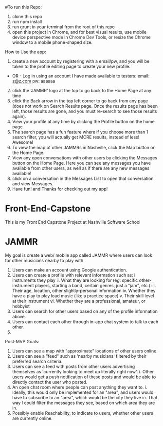 #To run this Repo:
1. clone this repo
2. run npm install
3. run grunt in your terminal from the root of this repo
4. open this project in Chrome, and for best visual results, use mobile device perspective mode in Chrome Dev Tools, or resize the Chrome window to a mobile phone-shaped size.


How to Use the app:
1. create a new account by registering with a email/pw, and you will be taken to the profile editing page to create your new profile.
  - OR - 
  Log in using an account I have made available to testers: email: z@z.com pw: aaaaaa
2. click the 'JAMMR' logo at the top to go back to the Home Page at any time
3. click the Back arrow in the top left corner to go back from any page (does not work on Search Results page. Once the results page has been left, those results are gone, and you must re-search to see those results again).
4. View your profile at any time by clicking the Profile button on the home page.
5. The search page has a fun feature where if you choose more than 1 search filter, you will actually get MORE results, instead of less! Awesome!
6. To view the map of other JAMMRs in Nashville, click the Map button on the Home Page. 
7. View any open conversations with other users by clicking the Messages button on the Home Page. Here you can see any messages you have available from other users, as well as if there are any new messages available! 
8. click on a conversation in the Messages List to open that conversation and view Messages.
9. Have fun! and Thanks for checking out my app!
 






# Front-End-Capstone
This is my Front End Capstone Project at Nashville Software School


# JAMMR
My goal is create a web/ mobile app called JAMMR where users can look for other musicians nearby to play with. 

1. Users can make an account using Google authentication.
2. Users can create a profile with relevant information such as: 
  i. instruments they play
  ii. What they are looking for (eg: specific other-instrument players, starting a band, certain genres, just a "jam", etc.)
  iii. Their age, location, other slightly-personal information
  iv. Whether they have a play to play loud music (like a practice space)
  v. Their skill level at their instrument
  vi. Whether they are a professional, amateur, or hobbyist
3. Users can search for other users based on any of the profile information above.
4. Users can contact each other through in-app chat system to talk to each other.
5. 


Post-MVP Goals: 
1. Users can see a map with "approximate" locations of other users online. 
2. Users can see a "feed" such as 'nearby musicians' filtered by their preferred search criteria.
3. Users can see a feed with posts from other users advertising themselves as 'currently looking to meet up literally right now'.
  i. Other users would get a push notification of these posts and would be able to directly contact the user who posted.
4. An open chat room where people can post anything they want to.
  i. ideally, this would only be implemented for an "area", and users would have to subscribe to an "area", which would be the city they live in. That way I could filter the messages they see, based on which area they are in.
5. Possibly enable Reachability, to indicate to users, whether other users are currently online.
